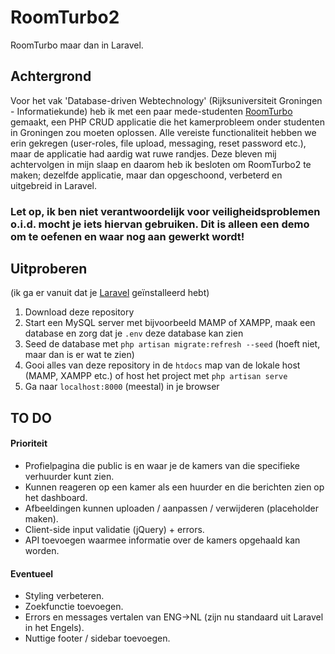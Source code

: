 # RoomTurbo2
RoomTurbo maar dan in Laravel.

## Achtergrond
Voor het vak 'Database-driven Webtechnology' (Rijksuniversiteit Groningen - Informatiekunde) heb ik met een paar mede-studenten [RoomTurbo](https://github.com/WPoelman/DDWT-Eindopdracht "RoomTurbo Repository") gemaakt, een PHP CRUD applicatie die het kamerprobleem onder studenten in Groningen zou moeten oplossen. Alle vereiste functionaliteit hebben we erin gekregen (user-roles, file upload, messaging, reset password etc.), maar de applicatie had aardig wat ruwe randjes. Deze bleven mij achtervolgen in mijn slaap en daarom heb ik besloten om RoomTurbo2 te maken; dezelfde applicatie, maar dan opgeschoond, verbeterd en uitgebreid in Laravel.

### Let op, ik ben niet verantwoordelijk voor veiligheidsproblemen o.i.d. mocht je iets hiervan gebruiken. Dit is alleen een demo om te oefenen en waar nog aan gewerkt wordt!

## Uitproberen 
(ik ga er vanuit dat je [Laravel](https://laravel.com/docs/5.8/installation) geïnstalleerd hebt)
1. Download deze repository
2. Start een MySQL server met bijvoorbeeld MAMP of XAMPP, maak een database en zorg dat je `.env` deze database kan zien
3. Seed de database met `php artisan migrate:refresh --seed` (hoeft niet, maar dan is er wat te zien)
4. Gooi alles van deze repository in de `htdocs` map van de lokale host (MAMP, XAMPP etc.) of host het project met `php artisan serve`
5. Ga naar `localhost:8000` (meestal) in je browser

## TO DO
#### Prioriteit
* Profielpagina die public is en waar je de kamers van die specifieke verhuurder kunt zien.
* Kunnen reageren op een kamer als een huurder en die berichten zien op het dashboard.
* Afbeeldingen kunnen uploaden / aanpassen / verwijderen (placeholder maken).
* Client-side input validatie (jQuery) + errors.
* API toevoegen waarmee informatie over de kamers opgehaald kan worden.

#### Eventueel
* Styling verbeteren.
* Zoekfunctie toevoegen.
* Errors en messages vertalen van ENG->NL (zijn nu standaard uit Laravel in het Engels).
* Nuttige footer / sidebar toevoegen.
